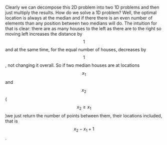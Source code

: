 Clearly we can decompose this 2D problem into two 1D problems and then just multiply the results.  How do we solve a 1D problem?  Well, the optimal location is always at the median and if there there is an even number of elements than any position between two medians will do.  The intuition for that is clear: there are as many houses to the left as there are to the right so moving left increases the distance by $$1$$ and at the same time, for the equal number of houses, decreases by $$1$$, not changing it overall.  So if two median houses are at locations $$x_1$$ and $$x_2$$ ($$x_2 \ge x_1$$)we just return the number of points between them, their locations included, that is $$x_2-x_1+1$$.
